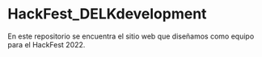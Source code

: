 # HackFest_DELKdevelopment
 En este repositorio se encuentra el sitio web que diseñamos como equipo para el HackFest 2022.
